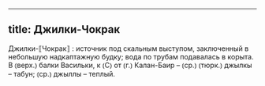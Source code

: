 
---
title: Джилки-Чокрак
---
Джилки-⟦Чокрак⟧
: источник под скальным выступом, заключенный в небольшую надкаптажную будку; вода по трубам подавалась в корыта. В ⦅верх.⦆ балки Васильки, к ⦅С⦆ от ⦅г.⦆ Калан-Баир – ⦅ср.⦆ ⦅тюрк.⦆ джылкы – табун; ⦅ср.⦆ джыллы – теплый.

